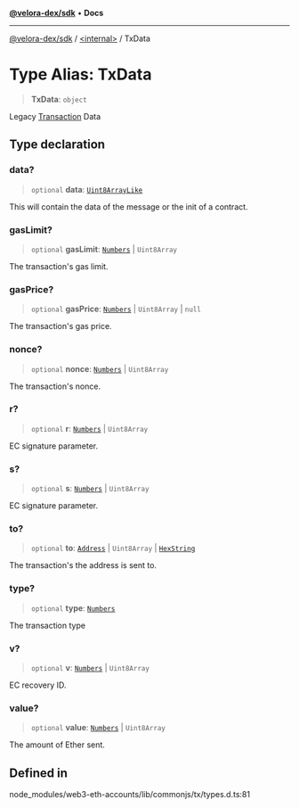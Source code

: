 [**@velora-dex/sdk**](../../README.md) • **Docs**

***

[@velora-dex/sdk](../../globals.md) / [\<internal\>](../README.md) / TxData

# Type Alias: TxData

> **TxData**: `object`

Legacy [Transaction](../namespaces/Users_andriishymkiv_paraswap_paraswap-sdk_node_modules_web3-types_lib_commonjs_index/interfaces/Transaction.md) Data

## Type declaration

### data?

> `optional` **data**: [`Uint8ArrayLike`](Uint8ArrayLike.md)

This will contain the data of the message or the init of a contract.

### gasLimit?

> `optional` **gasLimit**: [`Numbers`](Numbers.md) \| `Uint8Array`

The transaction's gas limit.

### gasPrice?

> `optional` **gasPrice**: [`Numbers`](Numbers.md) \| `Uint8Array` \| `null`

The transaction's gas price.

### nonce?

> `optional` **nonce**: [`Numbers`](Numbers.md) \| `Uint8Array`

The transaction's nonce.

### r?

> `optional` **r**: [`Numbers`](Numbers.md) \| `Uint8Array`

EC signature parameter.

### s?

> `optional` **s**: [`Numbers`](Numbers.md) \| `Uint8Array`

EC signature parameter.

### to?

> `optional` **to**: [`Address`](../classes/Address.md) \| `Uint8Array` \| [`HexString`](HexString.md)

The transaction's the address is sent to.

### type?

> `optional` **type**: [`Numbers`](Numbers.md)

The transaction type

### v?

> `optional` **v**: [`Numbers`](Numbers.md) \| `Uint8Array`

EC recovery ID.

### value?

> `optional` **value**: [`Numbers`](Numbers.md) \| `Uint8Array`

The amount of Ether sent.

## Defined in

node\_modules/web3-eth-accounts/lib/commonjs/tx/types.d.ts:81
